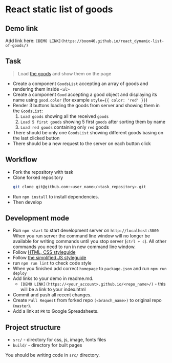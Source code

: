 # React static list of goods

## Demo link
Add link here: `[DEMO LINK](https://boom40.github.io/react_dynamic-list-of-goods/)`

## Task
> Load [the goods](https://mate-academy.github.io/react_dynamic-list-of-goods/goods.json) and show them on the page

- Create a component `GoodsList` accepting an array of goods and rendering them inside `<ul>`
- Create a component `Good` accepting a good object and displaying its name using `good.color`
  (for example `style={{ color: 'red' }}`)
- Render 3 buttons loading the goods from server and showing them in the `GoodsList`:
    1. `Load goods` showing all the received `goods`
    1. `Load 5 first goods` showing 5 first `goods` after sorting them by name
    1. `Load red goods` containing only `red` goods
- There should be only one `GoodsList` showing different goods basing on the last clicked button
- There should be a new request to the server on each button click

## Workflow
- Fork the repository with task
- Clone forked repository
    ```bash
    git clone git@github.com:<user_name>/<task_repository>.git
    ```
- Run `npm install` to install dependencies.
- Then develop

## Development mode
- Run `npm start` to start development server on `http://localhost:3000`
    When you run server the command line window will no longer be available for
    writing commands until you stop server (`ctrl + c`). All other commands you
    need to run in new command line window.
- Follow [HTML, CSS styleguide](https://mate-academy.github.io/style-guides/htmlcss.html)
- Follow [the simplified JS styleguide](https://mate-academy.github.io/style-guides/javascript-standard-modified)
- run `npm run lint` to check code style
- When you finished add correct `homepage` to `package.json` and run `npm run deploy`
- Add links to your demo in readme.md.
  - `[DEMO LINK](https://<your_account>.github.io/<repo_name>/)` - this will be a
  link to your index.html
- Commit and push all recent changes.
- Create `Pull Request` from forked repo `(<branch_name>)` to original repo
(`master`).
- Add a link at `PR` to Google Spreadsheets.

## Project structure
- `src/` - directory for css, js, image, fonts files
- `build/` - directory for built pages

You should be writing code in `src/` directory.
